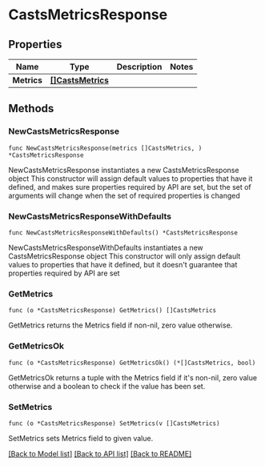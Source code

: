 # CastsMetricsResponse

## Properties

Name | Type | Description | Notes
------------ | ------------- | ------------- | -------------
**Metrics** | [**[]CastsMetrics**](CastsMetrics.md) |  | 

## Methods

### NewCastsMetricsResponse

`func NewCastsMetricsResponse(metrics []CastsMetrics, ) *CastsMetricsResponse`

NewCastsMetricsResponse instantiates a new CastsMetricsResponse object
This constructor will assign default values to properties that have it defined,
and makes sure properties required by API are set, but the set of arguments
will change when the set of required properties is changed

### NewCastsMetricsResponseWithDefaults

`func NewCastsMetricsResponseWithDefaults() *CastsMetricsResponse`

NewCastsMetricsResponseWithDefaults instantiates a new CastsMetricsResponse object
This constructor will only assign default values to properties that have it defined,
but it doesn't guarantee that properties required by API are set

### GetMetrics

`func (o *CastsMetricsResponse) GetMetrics() []CastsMetrics`

GetMetrics returns the Metrics field if non-nil, zero value otherwise.

### GetMetricsOk

`func (o *CastsMetricsResponse) GetMetricsOk() (*[]CastsMetrics, bool)`

GetMetricsOk returns a tuple with the Metrics field if it's non-nil, zero value otherwise
and a boolean to check if the value has been set.

### SetMetrics

`func (o *CastsMetricsResponse) SetMetrics(v []CastsMetrics)`

SetMetrics sets Metrics field to given value.



[[Back to Model list]](../README.md#documentation-for-models) [[Back to API list]](../README.md#documentation-for-api-endpoints) [[Back to README]](../README.md)


